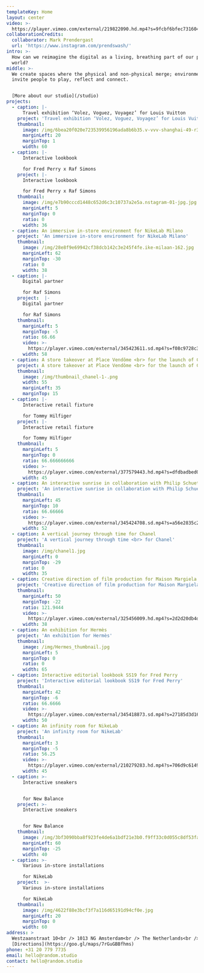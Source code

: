 ```yaml
---
templateKey: Home
layout: center
video: >-
  https://player.vimeo.com/external/219822090.hd.mp4?s=9fcbf6bfec731604e4b4d29e278e676848c2ac20&profile_id=119
collaborationCredits:
  collaborator: Mark Prendergast
  url: 'https://www.instagram.com/prendswash/'
intro: >-
  How can we reimagine the digital as a living, breathing part of our physical
  world?
middle: >-
  We create spaces where the physical and non-physical merge; environments that
  invite people to play, reflect and connect.


  [More about our studio](/studio)
projects:
  - caption: |-
      Travel exhibition ‘Volez, Voguez, Voyagez’ for Louis Vuitton
    project: 'Travel exhibition ‘Volez, Voguez, Voyagez’ for Louis Vuitton'
    thumbnail:
      image: /img/6bea20f020e723539956196ada8b6b35.v-vvv-shanghai-49-r3-jpg.jpg
      marginLeft: 20
      marginTop: 1
      width: 60
  - caption: |-
      Interactive lookbook

      for Fred Perry x Raf Simons
    project: |-
      Interactive lookbook

      for Fred Perry x Raf Simons
    thumbnail:
      image: /img/e7b90cccd1448c652d6c3c10737a2e5a.nstagram-01-jpg.jpg
      marginLeft: 5
      marginTop: 0
      ratio: 0
      width: 36
  - caption: An immersive in-store environment for NikeLab Milano
    project: 'An immersive in-store environment for NikeLab Milano'
    thumbnail:
      image: /img/28e8f9e69942cf38dcb142c3e245f4fe.ike-milaan-162.jpg
      marginLeft: 62
      marginTop: -30
      ratio: 0
      width: 38
  - caption: |-
      Digital partner

      for Raf Simons
    project:  |-
      Digital partner

      for Raf Simons
    thumbnail:
      marginLeft: 5
      marginTop: -5
      ratio: 66.66
      video: >-
        https://player.vimeo.com/external/345423611.sd.mp4?s=f08c9728c31f514ead3a1acbcf2810cb5bd8defb&profile_id=165
      width: 58
  - caption: A store takeover at Place Vendôme <br> for the launch of Chanel's new watch
    project: A store takeover at Place Vendôme <br> for the launch of Chanel's new watch
    thumbnail:
      image: /img/thumbnail_chanel-1-.png
      width: 55
      marginLeft: 35
      marginTop: 15
  - caption: |-
      Interactive retail fixture

      for Tommy Hilfiger
    project: |-
      Interactive retail fixture

      for Tommy Hilfiger
    thumbnail:
      marginLeft: 5
      marginTop: 0
      ratio: 66.666666666
      video: >-
        https://player.vimeo.com/external/377579443.hd.mp4?s=dfdbadbed0005b184ac59bdf19f8926eec6624ec&profile_id=174
      width: 45
  - caption: An interactive sunrise in collaboration with Philip Schuette
    project: 'An interactive sunrise in collaboration with Philip Schuette'
    thumbnail:
      marginLeft: 45
      marginTop: 10
      ratio: 66.66666
      video: >-
        https://player.vimeo.com/external/345424708.sd.mp4?s=a56e2835c27be9fff2b4f140eb5edc679a619e12&profile_id=165
      width: 52
  - caption: A vertical journey through time for Chanel
    project: 'A vertical journey through time <br> for Chanel'
    thumbnail:
      image: /img/chanel1.jpg
      marginLeft: 0
      marginTop: -29
      ratio: 0
      width: 35
  - caption: Creative direction of film production for Maison Margiela
    project: 'Creative direction of film production for Maison Margiela'
    thumbnail:
      marginLeft: 50
      marginTop: -22
      ratio: 121.9444
      video: >-
        https://player.vimeo.com/external/325456009.hd.mp4?s=2d2d20db4d509264e3e8c1ed290c9576d15a2cc7&profile_id=174
      width: 38
  - caption: An exhibition for Hermès
    project: 'An exhibition for Hermès'
    thumbnail:
      image: /img/Hermes_thumbnail.jpg
      marginLeft: 5
      marginTop: 0
      ratio: 0
      width: 65
  - caption: Interactive editorial lookbook SS19 for Fred Perry
    project: 'Interactive editorial lookbook SS19 for Fred Perry'
    thumbnail:
      marginLeft: 42
      marginTop: -6
      ratio: 66.6666
      video: >-
        https://player.vimeo.com/external/345418873.sd.mp4?s=27185d3d16e6a61c82a5b37fbb275a85e87de4ab&profile_id=165
      width: 50
  - caption: An infinity room for NikeLab
    project: 'An infinity room for NikeLab'
    thumbnail:
      marginLeft: 3
      marginTop: -5
      ratio: 56.25
      video: >-
        https://player.vimeo.com/external/210279283.hd.mp4?s=706d9c6149f5bd15d01856a15818b6e9a8702a80&profile_id=119
      width: 45
  - caption: >-
      Interactive sneakers


      for New Balance
    project: >-
      Interactive sneakers


      for New Balance
    thumbnail:
      image: /img/3bf3090bba8f923fe4de6a1bdf21e3b0.f9ff33c0d055c8df53faa54b4233688-hoepilar3-short-jpg.jpg
      marginLeft: 60
      marginTop: -25
      width: 40
  - caption: >-
      Various in-store installations

      for NikeLab
    project:  >-
      Various in-store installations

      for NikeLab
    thumbnail:
      image: /img/4622f88e3bcf3f7a116d65191d94cf0e.jpg
      marginLeft: 20
      marginTop: 0
      width: 60
address: >
  Westzaanstraat 10<br /> 1013 NG Amsterdam<br /> The Netherlands<br />
  [Directions](https://goo.gl/maps/7rGuGBBfhms)
phone: +31 20 779 7735
email: hello@random.studio
contact: hello@random.studio
---
```


